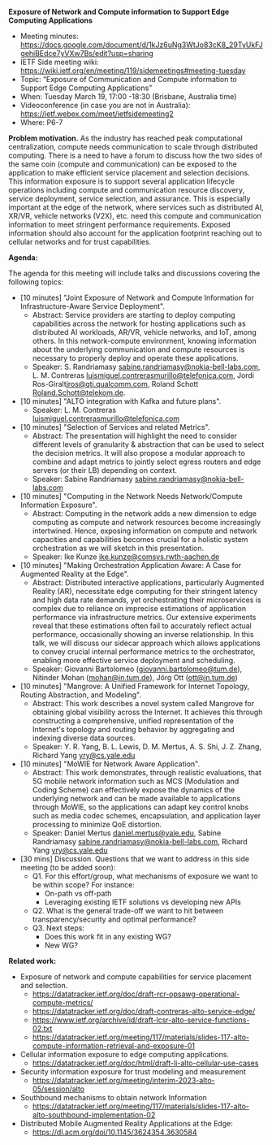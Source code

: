 **Exposure of Network and Compute information to Support Edge Computing Applications**

- Meeting minutes: https://docs.google.com/document/d/1kJz6uNg3WtJo83cK8_29TyUkFJgehiBEdce7yVXw7Bs/edit?usp=sharing 
- IETF Side meeting wiki: https://wiki.ietf.org/en/meeting/119/sidemeetings#meeting-tuesday
- Topic: “Exposure of Communication and Compute information to Support Edge Computing Applications”
- When: Tuesday March 19, 17:00 -18:30 (Brisbane, Australia time) 
- Videoconference (in case you are not in Australia): https://ietf.webex.com/meet/ietfsidemeeting2
- Where: P6-7

​**Problem motivation.** As the industry has reached peak computational centralization, compute needs communication to scale through distributed computing. There is a need to have a forum to discuss how the two sides of the same coin (compute and communication) can be exposed to the application to make efficient service placement and selection decisions. This information exposure is to support several application lifecycle operations including compute and communication resource discovery, service deployment, service selection, and assurance. This is especially important at the edge of the network, where services such as distributed AI, XR/VR, vehicle networks (V2X), etc. need this compute and communication information to meet stringent performance requirements. Exposed information should also account for the application footprint reaching out to cellular networks and for trust capabilities.

**Agenda:**

The agenda for this meeting will include talks and discussions covering the following topics:

- [10 minutes] "Joint Exposure of Network and Compute Information for Infrastructure-Aware Service Deployment".
    - Abstract: Service providers are starting to deploy computing capabilities across the network for hosting applications such as distributed AI workloads, AR/VR, vehicle networks, and IoT, among others. In this network-compute environment, knowing information about the underlying communication and compute resources is necessary to properly deploy and operate these applications. 
    - Speaker: S. Randriamasy <sabine.randriamasy@nokia-bell-labs.com>, L. M. Contreras <luismiguel.contrerasmurillo@telefonica.com>,  Jordi Ros-Giralt<jros@qti.qualcomm.com>, Roland Schott <Roland.Schott@telekom.de>.
- [10 minutes] "ALTO integration with Kafka and future plans".
    - Speaker: L. M. Contreras <luismiguel.contrerasmurillo@telefonica.com>
- [10 minutes] "Selection of Services and related Metrics".
    - Abstract: The presentation will highlight the need to consider different levels of granularity & abstraction that can be used to select the decision metrics. It will also propose a modular approach to combine and adapt metrics to jointly select egress routers and edge servers (or their LB) depending on context.
    - Speaker: Sabine Randriamasy <sabine.randriamasy@nokia-bell-labs.com>
- [10 minutes] "Computing in the Network Needs Network/Compute Information Exposure".
    - Abstract: Computing in the network adds a new dimension to edge computing as compute and network resources become increasingly intertwined. Hence, exposing information on compute and network capacities and capabilities becomes crucial for a holistic system orchestration as we will sketch in this presentation.
    - Speaker: Ike Kunze <ike.kunze@comsys.rwth-aachen.de>
- [10 minutes] "Making Orchestration Application Aware: A Case for Augmented Reality at the Edge".
    - Abstract: Distributed interactive applications, particularly Augmented Reality (AR), necessitate edge computing for their stringent latency and high data rate demands, yet orchestrating their microservices is complex due to reliance on imprecise estimations of application performance via infrastructure metrics. Our extensive experiments reveal that these estimations often fail to accurately reflect actual performance, occasionally showing an inverse relationship. In this talk, we will discuss our sidecar approach which allows applications to convey crucial internal performance metrics to the orchestrator, enabling more effective service deployment and scheduling.
    - Speaker: Giovanni Bartolomeo (giovanni.bartolomeo@tum.de), Nitinder Mohan (mohan@in.tum.de), Jörg Ott (ott@in.tum.de)
- [10 minutes] "Mangrove: A Unified Framework for Internet Topology, Routing Abstraction, and Modeling".
    - Abstract: This work describes a novel system called Mangrove for obtaining global visibility across the Internet.  It achieves this through constructing a comprehensive, unified representation of the Internet's topology and routing behavior by aggregating and indexing diverse data sources.
    - Speaker: Y. R. Yang, B. L. Lewis, D. M. Mertus, A. S. Shi, J. Z. Zhang, Richard Yang <yry@cs.yale.edu>
- [10 minutes] "MoWIE for Network Aware Application".
    - Abstract: This work demonstrates, through realistic evaluations, that 5G mobile network information such as MCS (Modulation and Coding Scheme) can effectively expose the dynamics of the underlying network and can be made available to applications through MoWIE, so the applications can adapt key control knobs such as media codec schemes, encapsulation, and application layer processing to minimize QoE distortion.
    - Speaker: Daniel Mertus <daniel.mertus@yale.edu>, Sabine Randriamasy <sabine.randriamasy@nokia-bell-labs.com>, Richard Yang <yry@cs.yale.edu>
- [30 mins] Discussion. Questions that we want to address in this side meeting (to be added soon):
    - Q1. For this effort/group, what mechanisms of exposure we want to be within scope? For instance:
        - On-path vs off-path
        - Leveraging existing IETF solutions vs developing new APIs
    - Q2. What is the general trade-off we want to hit between transparency/security and optimal performance?
    - Q3. Next steps:
        - Does this work fit in any existing WG?
        - New WG? 

**Related work:**

- Exposure of network and compute capabilities for service placement and selection.
    - https://datatracker.ietf.org/doc/draft-rcr-opsawg-operational-compute-metrics/ 
    - https://datatracker.ietf.org/doc/draft-contreras-alto-service-edge/
    - https://www.ietf.org/archive/id/draft-lcsr-alto-service-functions-02.txt   
    - https://datatracker.ietf.org/meeting/117/materials/slides-117-alto-compute-information-retrieval-and-exposure-01 
- Cellular information exposure to edge computing applications.
    - https://datatracker.ietf.org/doc/html/draft-li-alto-cellular-use-cases
- Security information exposure for trust modeling and measurement
    - https://datatracker.ietf.org/meeting/interim-2023-alto-05/session/alto
- Southbound mechanisms to obtain network Information
    - https://datatracker.ietf.org/meeting/117/materials/slides-117-alto-alto-southbound-implementation-02
- Distributed Mobile Augmented Reality Applications at the Edge:
    - https://dl.acm.org/doi/10.1145/3624354.3630584
